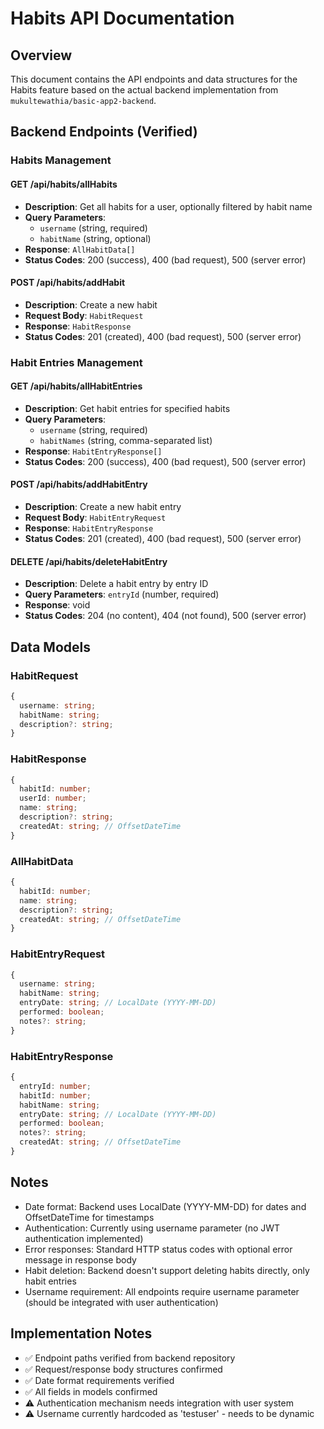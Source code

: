 # Habits API Documentation

## Overview
This document contains the API endpoints and data structures for the Habits feature based on the actual backend implementation from `mukultewathia/basic-app2-backend`.

## Backend Endpoints (Verified)

### Habits Management

#### GET /api/habits/allHabits
- **Description**: Get all habits for a user, optionally filtered by habit name
- **Query Parameters**: 
  - `username` (string, required)
  - `habitName` (string, optional)
- **Response**: `AllHabitData[]`
- **Status Codes**: 200 (success), 400 (bad request), 500 (server error)

#### POST /api/habits/addHabit
- **Description**: Create a new habit
- **Request Body**: `HabitRequest`
- **Response**: `HabitResponse`
- **Status Codes**: 201 (created), 400 (bad request), 500 (server error)

### Habit Entries Management

#### GET /api/habits/allHabitEntries
- **Description**: Get habit entries for specified habits
- **Query Parameters**: 
  - `username` (string, required)
  - `habitNames` (string, comma-separated list)
- **Response**: `HabitEntryResponse[]`
- **Status Codes**: 200 (success), 400 (bad request), 500 (server error)

#### POST /api/habits/addHabitEntry
- **Description**: Create a new habit entry
- **Request Body**: `HabitEntryRequest`
- **Response**: `HabitEntryResponse`
- **Status Codes**: 201 (created), 400 (bad request), 500 (server error)

#### DELETE /api/habits/deleteHabitEntry
- **Description**: Delete a habit entry by entry ID
- **Query Parameters**: `entryId` (number, required)
- **Response**: void
- **Status Codes**: 204 (no content), 404 (not found), 500 (server error)

## Data Models

### HabitRequest
```typescript
{
  username: string;
  habitName: string;
  description?: string;
}
```

### HabitResponse
```typescript
{
  habitId: number;
  userId: number;
  name: string;
  description?: string;
  createdAt: string; // OffsetDateTime
}
```

### AllHabitData
```typescript
{
  habitId: number;
  name: string;
  description?: string;
  createdAt: string; // OffsetDateTime
}
```

### HabitEntryRequest
```typescript
{
  username: string;
  habitName: string;
  entryDate: string; // LocalDate (YYYY-MM-DD)
  performed: boolean;
  notes?: string;
}
```

### HabitEntryResponse
```typescript
{
  entryId: number;
  habitId: number;
  habitName: string;
  entryDate: string; // LocalDate (YYYY-MM-DD)
  performed: boolean;
  notes?: string;
  createdAt: string; // OffsetDateTime
}
```

## Notes
- Date format: Backend uses LocalDate (YYYY-MM-DD) for dates and OffsetDateTime for timestamps
- Authentication: Currently using username parameter (no JWT authentication implemented)
- Error responses: Standard HTTP status codes with optional error message in response body
- Habit deletion: Backend doesn't support deleting habits directly, only habit entries
- Username requirement: All endpoints require username parameter (should be integrated with user authentication)

## Implementation Notes
- ✅ Endpoint paths verified from backend repository
- ✅ Request/response body structures confirmed
- ✅ Date format requirements verified
- ✅ All fields in models confirmed
- ⚠️ Authentication mechanism needs integration with user system
- ⚠️ Username currently hardcoded as 'testuser' - needs to be dynamic

